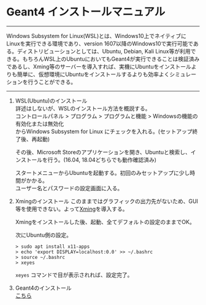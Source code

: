 # Geant4 インストールマニュアル

***
Windows Subsystem for Linux(WSL)とは、Windows10上でネイティブにLinuxを実行できる環境であり、version 1607以降のWindows10で実行可能である。ディストリビューションとしては、Ubuntu, Debian, Kali Linux等が利用できる。もちろんWSL上のUbuntuにおいてもGeant4が実行できることは検証済みであるし、Xming等のサーバーを導入すれば、実機にUbuntuをインストールよりも簡単に、仮想環境にUbuntuをインストールするよりも効率よくシミュレーションを行うことができる。
***

1. WSL(Ubuntu)のインストール  
   詳述はしないが、WSLのインストール方法を概説する。  
   コントロールパネル > プログラム > プログラムと機能 > Windowsの機能の有効化または無効化  
   からWindows Subsystem for Linux にチェックを入れる。(セットアップ終了後、再起動)  

   その後、Microsoft Storeのアプリケーションを開き、Ubuntuと検索し、インストールを行う。(16.04, 18.04どちらでも動作確認済み)  

   スタートメニューからUbuntuを起動する。初回のみセットアップに少し時間がかかる。  
   ユーザー名とパスワードの設定画面に入る。

2. Xmingのインストール
   このままではグラフィックの出力先がないため、GUI等を使用できない。よって[Xming](https://ja.osdn.net/projects/sfnet_xming/releases/)を導入する。  

   Xmingをインストールした後、起動、全てデフォルトの設定のままでOK。  

   次にUbuntu側の設定。

   ```shell
   > sudo apt install x11-apps
   > echo 'export DISPLAY=localhost:0.0' >> ~/.bashrc
   > source ~/.bashrc
   > xeyes
   ```

   `xeyes` コマンドで目が表示されれば、設定完了。

3. Geant4のインストール  
   [こちら](./geant4_build_and_install_guide_for_ubuntu.md)